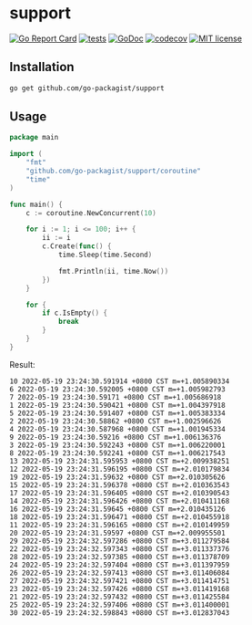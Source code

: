 # support

[![Go Report Card](https://goreportcard.com/badge/github.com/go-packagist/support)](https://goreportcard.com/report/github.com/go-packagist/support)
[![tests](https://github.com/go-packagist/support/actions/workflows/go.yml/badge.svg)](https://github.com/go-packagist/support/actions/workflows/go.yml)
[![GoDoc](https://pkg.go.dev/badge/github.com/go-packagist/support)](https://pkg.go.dev/github.com/go-packagist/support)
[![codecov](https://codecov.io/gh/go-packagist/support/branch/master/graph/badge.svg?token=5TWGQ9DIRU)](https://codecov.io/gh/go-packagist/support)
[![MIT license](https://img.shields.io/badge/license-MIT-brightgreen.svg)](https://opensource.org/licenses/MIT)


## Installation

```bash
go get github.com/go-packagist/support
```

## Usage

```go
package main

import (
	"fmt"
	"github.com/go-packagist/support/coroutine"
	"time"
)

func main() {
	c := coroutine.NewConcurrent(10)

	for i := 1; i <= 100; i++ {
		ii := i
		c.Create(func() {
			time.Sleep(time.Second)

			fmt.Println(ii, time.Now())
		})
	}

	for {
		if c.IsEmpty() {
			break
		}
	}
}
```

Result:

```bazaar
10 2022-05-19 23:24:30.591914 +0800 CST m=+1.005890334
6 2022-05-19 23:24:30.592005 +0800 CST m=+1.005982793
7 2022-05-19 23:24:30.59171 +0800 CST m=+1.005686918
1 2022-05-19 23:24:30.590421 +0800 CST m=+1.004397918
5 2022-05-19 23:24:30.591407 +0800 CST m=+1.005383334
2 2022-05-19 23:24:30.58862 +0800 CST m=+1.002596626
4 2022-05-19 23:24:30.587968 +0800 CST m=+1.001945334
9 2022-05-19 23:24:30.59216 +0800 CST m=+1.006136376
3 2022-05-19 23:24:30.592243 +0800 CST m=+1.006220001
8 2022-05-19 23:24:30.592241 +0800 CST m=+1.006217543
13 2022-05-19 23:24:31.595953 +0800 CST m=+2.009938251
12 2022-05-19 23:24:31.596195 +0800 CST m=+2.010179834
19 2022-05-19 23:24:31.59632 +0800 CST m=+2.010305626
15 2022-05-19 23:24:31.596378 +0800 CST m=+2.010363543
17 2022-05-19 23:24:31.596405 +0800 CST m=+2.010390543
14 2022-05-19 23:24:31.596426 +0800 CST m=+2.010411168
16 2022-05-19 23:24:31.59645 +0800 CST m=+2.010435126
18 2022-05-19 23:24:31.596471 +0800 CST m=+2.010455918
11 2022-05-19 23:24:31.596165 +0800 CST m=+2.010149959
20 2022-05-19 23:24:31.59597 +0800 CST m=+2.009955501
29 2022-05-19 23:24:32.597286 +0800 CST m=+3.011279584
22 2022-05-19 23:24:32.597343 +0800 CST m=+3.011337376
28 2022-05-19 23:24:32.597385 +0800 CST m=+3.011378709
24 2022-05-19 23:24:32.597404 +0800 CST m=+3.011397959
26 2022-05-19 23:24:32.597413 +0800 CST m=+3.011406084
27 2022-05-19 23:24:32.597421 +0800 CST m=+3.011414751
23 2022-05-19 23:24:32.597426 +0800 CST m=+3.011419168
21 2022-05-19 23:24:32.597432 +0800 CST m=+3.011425584
25 2022-05-19 23:24:32.597406 +0800 CST m=+3.011400001
30 2022-05-19 23:24:32.598843 +0800 CST m=+3.012837043
```